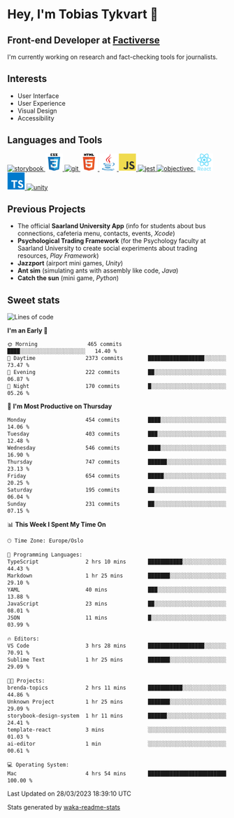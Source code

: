 # Hey, I'm Tobias Tykvart 🦉

## Front-end Developer at [Factiverse](https://www.factiverse.no/)

I'm currently working on research and fact-checking tools for journalists.

## Interests

- User Interface
- User Experience
- Visual Design
- Accessibility

## Languages and Tools

<!-- https://devicon.dev/ -->
<p align="left"> <a href="https://storybook.js.org/" target="_blank" rel="noreferrer"> <img src="https://cdn.jsdelivr.net/gh/devicons/devicon/icons/storybook/storybook-original.svg" alt="storybook" width="40" height="40"/> </a> <a href="https://www.w3schools.com/css/" target="_blank" rel="noreferrer"> <img src="https://raw.githubusercontent.com/devicons/devicon/master/icons/css3/css3-original-wordmark.svg" alt="css3" width="40" height="40"/> </a> <a href="https://git-scm.com/" target="_blank" rel="noreferrer"> <img src="https://www.vectorlogo.zone/logos/git-scm/git-scm-icon.svg" alt="git" width="40" height="40"/> </a> <a href="https://www.w3.org/html/" target="_blank" rel="noreferrer"> <img src="https://raw.githubusercontent.com/devicons/devicon/master/icons/html5/html5-original-wordmark.svg" alt="html5" width="40" height="40"/> </a> <a href="https://www.java.com" target="_blank" rel="noreferrer"> <img src="https://raw.githubusercontent.com/devicons/devicon/master/icons/java/java-original.svg" alt="java" width="40" height="40"/> </a> <a href="https://developer.mozilla.org/en-US/docs/Web/JavaScript" target="_blank" rel="noreferrer"> <img src="https://raw.githubusercontent.com/devicons/devicon/master/icons/javascript/javascript-original.svg" alt="javascript" width="40" height="40"/> </a> <a href="https://jestjs.io" target="_blank" rel="noreferrer"> <img src="https://www.vectorlogo.zone/logos/jestjsio/jestjsio-icon.svg" alt="jest" width="40" height="40"/> </a> <a href="https://developer.apple.com/library/archive/documentation/Cocoa/Conceptual/ProgrammingWithObjectiveC/Introduction/Introduction.html" target="_blank" rel="noreferrer"> <img src="https://www.vectorlogo.zone/logos/apple_objectivec/apple_objectivec-icon.svg" alt="objectivec" width="40" height="40"/> </a> <a href="https://reactjs.org/" target="_blank" rel="noreferrer"> <img src="https://raw.githubusercontent.com/devicons/devicon/master/icons/react/react-original-wordmark.svg" alt="react" width="40" height="40"/> </a> <a href="https://www.typescriptlang.org/" target="_blank" rel="noreferrer"> <img src="https://raw.githubusercontent.com/devicons/devicon/master/icons/typescript/typescript-original.svg" alt="typescript" width="40" height="40"/> </a> <a href="https://unity.com/" target="_blank" rel="noreferrer"> <img src="https://www.vectorlogo.zone/logos/unity3d/unity3d-icon.svg" alt="unity" width="40" height="40"/> </a> </p>

## Previous Projects

- The official **Saarland University App** (info for students about bus connections, cafeteria menu, contacts, events, _Xcode_)
- **Psychological Trading Framework** (for the Psychology faculty at Saarland University to create social experiments about trading resources, _Play Framework_)
- **Jazzport** (airport mini games, _Unity_)
- **Ant sim** (simulating ants with assembly like code, _Java_)
- **Catch the sun** (mini game, _Python_)

## Sweet stats

<!--START_SECTION:waka-->
![Lines of code](https://img.shields.io/badge/From%20Hello%20World%20I%27ve%20Written-6.2%20million%20lines%20of%20code-blue)

**I'm an Early 🐤** 

```text
🌞 Morning                465 commits         ████░░░░░░░░░░░░░░░░░░░░░   14.40 % 
🌆 Daytime                2373 commits        ██████████████████░░░░░░░   73.47 % 
🌃 Evening                222 commits         ██░░░░░░░░░░░░░░░░░░░░░░░   06.87 % 
🌙 Night                  170 commits         █░░░░░░░░░░░░░░░░░░░░░░░░   05.26 % 
```
📅 **I'm Most Productive on Thursday** 

```text
Monday                   454 commits         ████░░░░░░░░░░░░░░░░░░░░░   14.06 % 
Tuesday                  403 commits         ███░░░░░░░░░░░░░░░░░░░░░░   12.48 % 
Wednesday                546 commits         ████░░░░░░░░░░░░░░░░░░░░░   16.90 % 
Thursday                 747 commits         ██████░░░░░░░░░░░░░░░░░░░   23.13 % 
Friday                   654 commits         █████░░░░░░░░░░░░░░░░░░░░   20.25 % 
Saturday                 195 commits         ██░░░░░░░░░░░░░░░░░░░░░░░   06.04 % 
Sunday                   231 commits         ██░░░░░░░░░░░░░░░░░░░░░░░   07.15 % 
```


📊 **This Week I Spent My Time On** 

```text
🕑︎ Time Zone: Europe/Oslo

💬 Programming Languages: 
TypeScript               2 hrs 10 mins       ███████████░░░░░░░░░░░░░░   44.43 % 
Markdown                 1 hr 25 mins        ███████░░░░░░░░░░░░░░░░░░   29.10 % 
YAML                     40 mins             ███░░░░░░░░░░░░░░░░░░░░░░   13.88 % 
JavaScript               23 mins             ██░░░░░░░░░░░░░░░░░░░░░░░   08.01 % 
JSON                     11 mins             █░░░░░░░░░░░░░░░░░░░░░░░░   03.99 % 

🔥 Editors: 
VS Code                  3 hrs 28 mins       ██████████████████░░░░░░░   70.91 % 
Sublime Text             1 hr 25 mins        ███████░░░░░░░░░░░░░░░░░░   29.09 % 

🐱‍💻 Projects: 
brenda-topics            2 hrs 11 mins       ███████████░░░░░░░░░░░░░░   44.86 % 
Unknown Project          1 hr 25 mins        ███████░░░░░░░░░░░░░░░░░░   29.09 % 
storybook-design-system  1 hr 11 mins        ██████░░░░░░░░░░░░░░░░░░░   24.41 % 
template-react           3 mins              ░░░░░░░░░░░░░░░░░░░░░░░░░   01.03 % 
ai-editor                1 min               ░░░░░░░░░░░░░░░░░░░░░░░░░   00.61 % 

💻 Operating System: 
Mac                      4 hrs 54 mins       █████████████████████████   100.00 % 
```


 Last Updated on 28/03/2023 18:39:10 UTC
<!--END_SECTION:waka-->

Stats generated by [waka-readme-stats](https://github.com/anmol098/waka-readme-stats)
